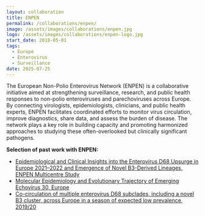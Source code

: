 ```yaml
---
layout: collaboration
title: ENPEN
permalink: /collaborations/enpen/
image: /assets/images/collaborations/enpen.jpg
logo: /assets/images/collaborations/enpen-logo.jpg
start_date: 2018-05-01
tags:
  - Europe
  - Enterovirus
  - Surveillance
date: 2025-07-25
---
```


The European Non-Polio Enterovirus Network (ENPEN) is a collaborative initiative aimed at strengthening surveillance, research, and public health responses to non-polio enteroviruses and parechoviruses across Europe. By connecting virologists, epidemiologists, clinicians, and public health experts, ENPEN facilitates coordinated efforts to monitor virus circulation, improve diagnostics, share data, and assess the burden of disease. The network plays a key role in building capacity and promoting harmonized approaches to studying these often-overlooked but clinically significant pathogens.

<b>Selection of past work with ENPEN:</b>
- [Epidemiological and Clinical Insights into the Enterovirus D68 Upsurge in Europe 2021–2022 and Emergence of Novel B3-Derived Lineages, ENPEN Multicentre Study](https://academic.oup.com/jid/article/230/4/e917/7637136)
- [Molecular Epidemiology and Evolutionary Trajectory of Emerging Echovirus 30, Europe](https://wwwnc.cdc.gov/eid/article/27/6/20-3096_article)
- [Co-circulation of multiple enterovirus D68 subclades, including a novel B3 cluster, across Europe in a season of expected low prevalence, 2019/20](https://pmc.ncbi.nlm.nih.gov/articles/PMC6976881/)
